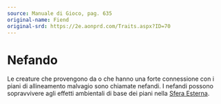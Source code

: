 ```yaml
---
source: Manuale di Gioco, pag. 635
original-name: Fiend
original-srd: https://2e.aonprd.com/Traits.aspx?ID=70
---
```


# Nefando

Le creature che provengono da o che hanno una forte connessione con i piani di
allineamento malvagio sono chiamate nefandi. I nefandi possono sopravvivere agli
effetti ambientali di base dei piani nella
[Sfera Esterna](/piani/sfera-esterna).

